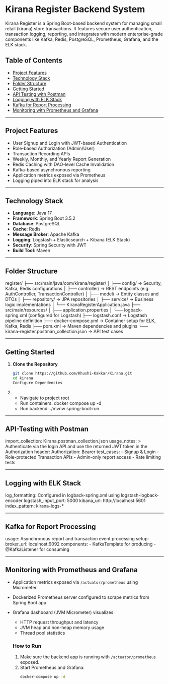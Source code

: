# Kirana Register Backend System

Kirana Register is a Spring Boot-based backend system for managing small retail (kirana) store transactions. It features secure user authentication, transaction logging, reporting, and integrates with modern enterprise-grade components like Kafka, Redis, PostgreSQL, Prometheus, Grafana, and the ELK stack.

## Table of Contents

- [Project Features](#project-features)
- [Technology Stack](#technology-stack)
- [Folder Structure](#folder-structure)
- [Getting Started](#getting-started)
- [API Testing with Postman](#api-testing-with-postman)
- [Logging with ELK Stack](#logging-with-elk-stack)
- [Kafka for Report Processing](#kafka-for-report-processing)
- [Monitoring with Prometheus and Grafana](#Monitoring-with-Prometheus-and-Grafana)
---

## Project Features

- User Signup and Login with JWT-based Authentication
- Role-based Authorization (Admin/User)
- Transaction Recording APIs
- Weekly, Monthly, and Yearly Report Generation
- Redis Caching with DAO-level Cache Invalidation
- Kafka-based asynchronous reporting
- Application metrics exposed via Prometheus
- Logging piped into ELK stack for analysis

---

## Technology Stack

- **Language**: Java 17
- **Framework**: Spring Boot 3.5.2
- **Database**: PostgreSQL
- **Cache**: Redis
- **Message Broker**: Apache Kafka
- **Logging**: Logstash + Elasticsearch + Kibana (ELK Stack)
- **Security**: Spring Security with JWT
- **Build Tool**: Maven

---

## Folder Structure

register/
├── src/main/java/com/kirana/register/
│ ├── config/ → Security, Kafka, Redis configurations
│ ├── controller/ → REST endpoints (e.g. AuthController, TransactionController)
│ ├── model/ → Entity classes and DTOs
│ ├── repository/ → JPA repositories
│ ├── service/ → Business logic implementations
│ └── KiranaRegisterApplication.java
├── src/main/resources/
│ ├── application.properties
│ └── logback-spring.xml (configured for Logstash)
├── logstash.conf → Logstash pipeline definition
├── docker-compose.yml → Container setup for ELK, Kafka, Redis
├── pom.xml → Maven dependencies and plugins
└── kirana-register.postman_collection.json → API test cases


---

## Getting Started

1. **Clone the Repository**
   ```bash
   git clone https://github.com/Khushi-Kakkar/Kirana.git
   cd kirana
   Configure Dependencies

2. - Navigate to project root
    - Run containers: docker compose up -d
    - Run backend: ./mvnw spring-boot:run
  
---

## API-Testing with Postman
 
 import_collection: Kirana.postman_collection.json
    usage_notes: >
      Authenticate via the login API and use the returned JWT token in the Authorization header:
      Authorization: Bearer <your-token>
    test_cases:
      - Signup & Login
      - Role-protected Transaction APIs
      - Admin-only report access
      - Rate limiting tests

---

## Logging with ELK Stack
  
  log_formatting: Configured in logback-spring.xml using logstash-logback-encoder
    logstash_input_port: 5000
    kibana_url: http://localhost:5601
    index_pattern: kirana-logs-*

---

## Kafka for Report Processing

  usage: Asynchronous report and transaction event processing
    setup:
      broker_url: localhost:9092
      components:
        - KafkaTemplate for producing
        - @KafkaListener for consuming

---
## Monitoring with Prometheus and Grafana

- Application metrics exposed via `/actuator/prometheus` using Micrometer.
- Dockerized Prometheus server configured to scrape metrics from Spring Boot app.
- Grafana dashboard (JVM Micrometer) visualizes:
  - HTTP request throughput and latency
  - JVM heap and non-heap memory usage
  - Thread pool statistics

   ### How to Run

   1. Make sure the backend app is running with `/actuator/prometheus` exposed.
   2. Start Prometheus and Grafana:
      ```bash
      docker-compose up -d




